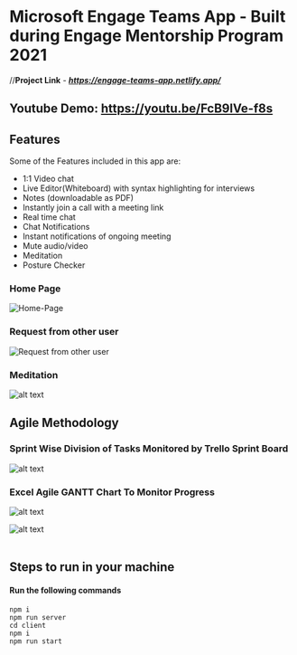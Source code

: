 
# Microsoft Engage Teams App - Built during Engage Mentorship Program 2021

//**Project Link** - ***https://engage-teams-app.netlify.app/***

## Youtube Demo: https://youtu.be/FcB9lVe-f8s

## Features
Some of the Features included in this app are:

- 1:1 Video chat
- Live Editor(Whiteboard) with syntax highlighting for interviews
- Notes (downloadable as PDF) 
- Instantly join a call with a meeting link
- Real time chat
- Chat Notifications
- Instant notifications of ongoing meeting
- Mute audio/video
- Meditation
- Posture Checker

### Home Page
![Home-Page](https://user-images.githubusercontent.com/58457452/125500171-2e77de74-8024-46ed-a109-297132e120e0.png)

### Request from other user
![Request from other user](https://user-images.githubusercontent.com/58457452/125501182-fc3c9bae-3992-4cd3-b453-57321da5a92c.jpeg)

### Meditation
![alt text](https://user-images.githubusercontent.com/58457452/125500213-8b9bac3a-c405-4897-b55c-1edd1f278d88.png)


## Agile Methodology

### Sprint Wise Division of Tasks Monitored by Trello Sprint Board
![alt text](https://user-images.githubusercontent.com/58457452/125502693-b4ddd11f-e9e4-46f9-8d5d-e85c1591bb5e.jpeg)

### Excel Agile GANTT Chart To Monitor Progress
![alt text](https://user-images.githubusercontent.com/58457452/125502687-666a6472-e0d1-4e4c-adf9-7704a27e137c.jpeg)

![alt text](https://user-images.githubusercontent.com/58457452/125502697-34a0b17a-408a-411e-a5ff-e1540a1c4270.jpeg)
<br></br>

## Steps to run in your machine

#### Run the following commands
```
npm i
npm run server
cd client
npm i
npm run start
```
